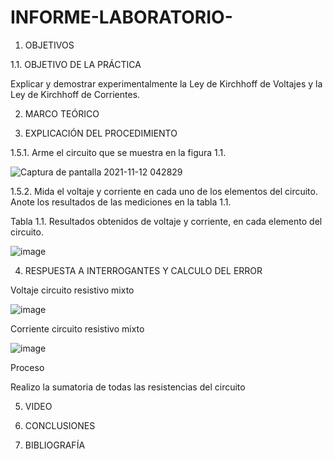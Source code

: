 # INFORME-LABORATORIO-


1. OBJETIVOS

1.1.	OBJETIVO DE LA PRÁCTICA

Explicar y demostrar experimentalmente la Ley de Kirchhoff de Voltajes y la Ley de Kirchhoff de Corrientes.




2. MARCO TEÓRICO 


3. EXPLICACIÓN DEL PROCEDIMIENTO

1.5.1.	Arme el circuito que se muestra en la figura 1.1.

![Captura de pantalla 2021-11-12 042829](https://user-images.githubusercontent.com/93899720/141444148-c8e754cd-ff25-4fcd-85b4-a3559d21a34f.png)



1.5.2.	Mida el voltaje y corriente en cada uno de los elementos del circuito. Anote los resultados de las mediciones en la tabla 1.1.


Tabla 1.1. Resultados obtenidos de voltaje y corriente, en cada elemento del circuito.

![image](https://user-images.githubusercontent.com/93899720/141444555-b2ceb671-307b-43d6-9d27-084e8ebea5b3.png)



4. RESPUESTA A INTERROGANTES Y CALCULO DEL ERROR

Voltaje circuito resistivo mixto

![image](https://user-images.githubusercontent.com/93899720/141445329-3d939515-4e2b-4d2d-8608-6884f90ed84b.png)

Corriente circuito resistivo mixto

![image](https://user-images.githubusercontent.com/93899720/141445666-0520477f-71b2-4d50-b90a-39581f4ee611.png)

Proceso

Realizo la sumatoria de todas las resistencias del circuito




5. VIDEO


6. CONCLUSIONES


7. BIBLIOGRAFÍA


